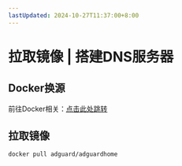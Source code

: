 ```yaml
---
lastUpdated: 2024-10-27T11:37:00+8:00
---
```


# 拉取镜像 | 搭建DNS服务器

## Docker换源

前往Docker相关：[点击此处跳转](/Docker/Docker换源)

## 拉取镜像

```docker pull adguard/adguardhome```